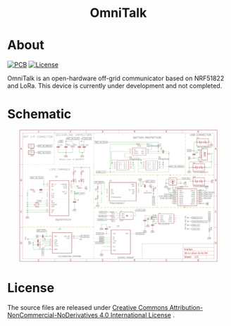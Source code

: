 <h1 align="center">OmniTalk</h1>

# About
[![PCB](https://img.shields.io/badge/PCB_design-EagleCAD-EE8822.svg)](https://www.autodesk.com/products/eagle/overview)
[![License](https://img.shields.io/badge/License-CC--BY--NC--ND--4.0-lightgrey.svg)](https://www.autodesk.com/products/eagle/overview)

OmniTalk is an open-hardware off-grid communicator based on NRF51822 and LoRa. This device is currently under development and not completed.

# Schematic
<p align="center">
<img src = "Off-grid Communicator Schematics.png" height = "300px" width="450px" >
</p>

# License
The source files are released under  [Creative Commons Attribution-NonCommercial-NoDerivatives 4.0 International License](http://creativecommons.org/licenses/by-nc-nd/4.0/) .
